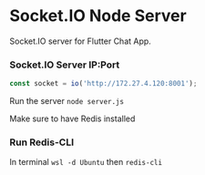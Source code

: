 # Socket.IO Node Server

Socket.IO server for Flutter Chat App.

### Socket.IO Server IP:Port

```javascript
const socket = io('http://172.27.4.120:8001');
```
Run the server `node server.js`

Make sure to have Redis installed

### Run Redis-CLI

In terminal `wsl -d Ubuntu` then `redis-cli`